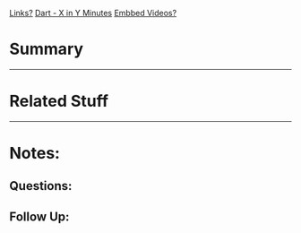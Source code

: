 [Links?](#)
[Dart - X in Y Minutes](https://learnxinyminutes.com/docs/dart/)
[Embbed Videos?](#)
# Summary

----
# Related Stuff

----
# Notes:

## Questions:

## Follow Up:
